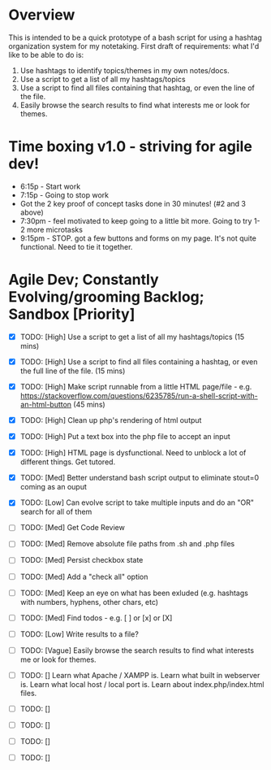 # Overview
This is intended to be a quick prototype of a bash script for using a hashtag organization system for my notetaking. First draft of requirements: what I'd like to be able to do is:
1. Use hashtags to identify topics/themes in my own notes/docs.
1. Use a script to get a list of all my hashtags/topics
1. Use a script to find all files containing that hashtag, or even the line of the file.
1. Easily browse the search results to find what interests me or look for themes.

# Time boxing v1.0 - striving for agile dev!
* 6:15p - Start work
* 7:15p - Going to stop work
* Got the 2 key proof of concept tasks done in 30 minutes! (#2 and 3 above)
* 7:30pm - feel motivated to keep going to a little bit more. Going to try 1-2 more microtasks
* 9:15pm - STOP. got a few buttons and forms on my page. It's not quite functional. Need to tie it together.

# Agile Dev; Constantly Evolving/grooming Backlog; Sandbox [Priority]
- [x] TODO: [High] Use a script to get a list of all my hashtags/topics (15 mins)
- [x] TODO: [High] Use a script to find all files containing a hashtag, or even the full line of the file. (15 mins)
- [x] TODO: [High] Make script runnable from a little HTML page/file - e.g. https://stackoverflow.com/questions/6235785/run-a-shell-script-with-an-html-button (45 mins)
- [x] TODO: [High] Clean up php's rendering of html output
- [x] TODO: [High] Put a text box into the php file to accept an input
- [x] TODO: [High] HTML page is dysfunctional. Need to unblock a lot of different things. Get tutored.
- [x] TODO: [Med] Better understand bash script output to eliminate stout=0 coming as an ouput
- [x] TODO: [Low] Can evolve script to take multiple inputs and do an "OR" search for all of them
- [ ] TODO: [Med] Get Code Review
- [ ] TODO: [Med] Remove absolute file paths from .sh and .php files
- [ ] TODO: [Med] Persist checkbox state
- [ ] TODO: [Med] Add a "check all" option
- [ ] TODO: [Med] Keep an eye on what has been exluded (e.g. hashtags with numbers, hyphens, other chars, etc)
- [ ] TODO: [Med] Find todos - e.g. [ ] or [x] or [X]
- [ ] TODO: [Low] Write results to a file?
- [ ] TODO: [Vague] Easily browse the search results to find what interests me or look for themes.
- [ ] TODO: [] Learn what Apache / XAMPP is. Learn what built in webserver is. Learn what local host / local port is. Learn about index.php/index.html files. 
- [ ] TODO: []
- [ ] TODO: []
- [ ] TODO: []
- [ ] TODO: []

